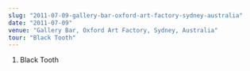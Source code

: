 ```yaml
---
slug: "2011-07-09-gallery-bar-oxford-art-factory-sydney-australia"
date: "2011-07-09"
venue: "Gallery Bar, Oxford Art Factory, Sydney, Australia"
tour: "Black Tooth"
---
```



 1. Black Tooth
